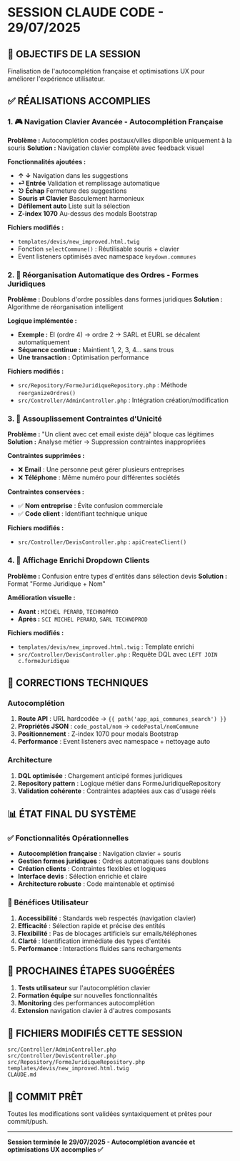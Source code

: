 # SESSION CLAUDE CODE - 29/07/2025

## 🎯 OBJECTIFS DE LA SESSION
Finalisation de l'autocomplétion française et optimisations UX pour améliorer l'expérience utilisateur.

## ✅ RÉALISATIONS ACCOMPLIES

### 1. 🎮 Navigation Clavier Avancée - Autocomplétion Française
**Problème :** Autocomplétion codes postaux/villes disponible uniquement à la souris
**Solution :** Navigation clavier complète avec feedback visuel

**Fonctionnalités ajoutées :**
- **↑ ↓** Navigation dans les suggestions
- **⏎ Entrée** Validation et remplissage automatique
- **⎋ Échap** Fermeture des suggestions
- **Souris ⇄ Clavier** Basculement harmonieux
- **Défilement auto** Liste suit la sélection
- **Z-index 1070** Au-dessus des modals Bootstrap

**Fichiers modifiés :**
- `templates/devis/new_improved.html.twig`
- Fonction `selectCommune()` : Réutilisable souris + clavier
- Event listeners optimisés avec namespace `keydown.communes`

### 2. 🔧 Réorganisation Automatique des Ordres - Formes Juridiques
**Problème :** Doublons d'ordre possibles dans formes juridiques
**Solution :** Algorithme de réorganisation intelligent

**Logique implémentée :**
- **Exemple :** EI (ordre 4) → ordre 2 → SARL et EURL se décalent automatiquement
- **Séquence continue :** Maintient 1, 2, 3, 4... sans trous
- **Une transaction :** Optimisation performance

**Fichiers modifiés :**
- `src/Repository/FormeJuridiqueRepository.php` : Méthode `reorganizeOrdres()`
- `src/Controller/AdminController.php` : Intégration création/modification

### 3. 🚫 Assouplissement Contraintes d'Unicité
**Problème :** "Un client avec cet email existe déjà" bloque cas légitimes
**Solution :** Analyse métier → Suppression contraintes inappropriées

**Contraintes supprimées :**
- ❌ **Email** : Une personne peut gérer plusieurs entreprises
- ❌ **Téléphone** : Même numéro pour différentes sociétés

**Contraintes conservées :**
- ✅ **Nom entreprise** : Évite confusion commerciale
- ✅ **Code client** : Identifiant technique unique

**Fichiers modifiés :**
- `src/Controller/DevisController.php` : `apiCreateClient()`

### 4. 🎨 Affichage Enrichi Dropdown Clients
**Problème :** Confusion entre types d'entités dans sélection devis
**Solution :** Format "Forme Juridique + Nom"

**Amélioration visuelle :**
- **Avant :** `MICHEL PERARD`, `TECHNOPROD`
- **Après :** `SCI MICHEL PERARD`, `SARL TECHNOPROD`

**Fichiers modifiés :**
- `templates/devis/new_improved.html.twig` : Template enrichi
- `src/Controller/DevisController.php` : Requête DQL avec `LEFT JOIN c.formeJuridique`

## 🔧 CORRECTIONS TECHNIQUES

### Autocomplétion
1. **Route API** : URL hardcodée → `{{ path('app_api_communes_search') }}`
2. **Propriétés JSON** : `code_postal/nom` → `codePostal/nomCommune`
3. **Positionnement** : Z-index 1070 pour modals Bootstrap
4. **Performance** : Event listeners avec namespace + nettoyage auto

### Architecture
1. **DQL optimisée** : Chargement anticipé formes juridiques
2. **Repository pattern** : Logique métier dans FormeJuridiqueRepository
3. **Validation cohérente** : Contraintes adaptées aux cas d'usage réels

## 📊 ÉTAT FINAL DU SYSTÈME

### ✅ Fonctionnalités Opérationnelles
- **Autocomplétion française** : Navigation clavier + souris
- **Gestion formes juridiques** : Ordres automatiques sans doublons
- **Création clients** : Contraintes flexibles et logiques
- **Interface devis** : Sélection enrichie et claire
- **Architecture robuste** : Code maintenable et optimisé

### 🎯 Bénéfices Utilisateur
1. **Accessibilité** : Standards web respectés (navigation clavier)
2. **Efficacité** : Sélection rapide et précise des entités
3. **Flexibilité** : Pas de blocages artificiels sur emails/téléphones
4. **Clarté** : Identification immédiate des types d'entités
5. **Performance** : Interactions fluides sans rechargements

## 🚀 PROCHAINES ÉTAPES SUGGÉRÉES
1. **Tests utilisateur** sur l'autocomplétion clavier
2. **Formation équipe** sur nouvelles fonctionnalités
3. **Monitoring** des performances autocomplétion
4. **Extension** navigation clavier à d'autres composants

## 📁 FICHIERS MODIFIÉS CETTE SESSION
```
src/Controller/AdminController.php
src/Controller/DevisController.php  
src/Repository/FormeJuridiqueRepository.php
templates/devis/new_improved.html.twig
CLAUDE.md
```

## 💾 COMMIT PRÊT
Toutes les modifications sont validées syntaxiquement et prêtes pour commit/push.

---
**Session terminée le 29/07/2025 - Autocomplétion avancée et optimisations UX accomplies ✅**